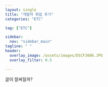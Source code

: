 ```yaml
---
layout: single
title: "개발자 취업 후기"
categories: "ETC"

tag: ["ETC"]

sidebar:
  nav: "sidebar_main"
tagline: " "
header:
  overlay_image: /assets/images/DSCF3606.JPG
  overlay_filter: 0.5

---
```


글이 잘써질까?
